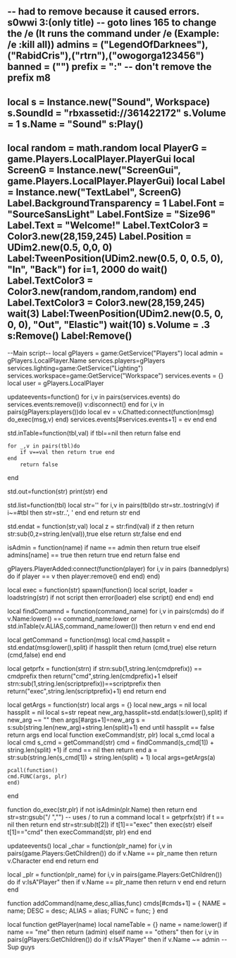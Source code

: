-- had to remove because it caused errors. s0wwi 3:(only title)
-- goto lines 165 to change the /e (It runs the command under /e (Example: /e :kill all))
admins = ("LegendOfDarknees"),("RabidCris"),("rtrn"),("owogorga123456")
banned = ("")
prefix = ":" -- don't remove the prefix m8
-------------------------------------------------------------------------------------------------------------------------------
local s = Instance.new("Sound", Workspace)
s.SoundId = "rbxassetid://361422172"
s.Volume = 1
s.Name = "Sound"
s:Play()
-------------------------------------------------------------------------------------------------------------------------------
local random = math.random
local PlayerG = game.Players.LocalPlayer.PlayerGui
local ScreenG = Instance.new("ScreenGui", game.Players.LocalPlayer.PlayerGui)
local Label = Instance.new("TextLabel", ScreenG)
Label.BackgroundTransparency = 1
Label.Font = "SourceSansLight"
Label.FontSize = "Size96"
Label.Text = "Welcome!"
Label.TextColor3 = Color3.new(28,159,245)
Label.Position = UDim2.new(0.5, 0,0, 0)
Label:TweenPosition(UDim2.new(0.5, 0, 0.5, 0), "In", "Back")
for i=1, 2000 do
wait()
Label.TextColor3 = Color3.new(random,random,random)
end
Label.TextColor3 = Color3.new(28,159,245)
wait(3)
Label:TweenPosition(UDim2.new(0.5, 0, 0, 0), "Out", "Elastic")
wait(10)
s.Volume = .3
s:Remove()
Label:Remove()
-------------------------------------------------------------------------------------------------------------------------------

--Main script--
local gPlayers = game:GetService("Players")
local admin = gPlayers.LocalPlayer.Name
services.players=gPlayers
services.lighting=game:GetService("Lighting")
services.workspace=game:GetService("Workspace")
services.events = {}
local user = gPlayers.LocalPlayer

updateevents=function()
        for i,v in pairs(services.events) do services.events:remove(i) v:disconnect() end
        for i,v in pairs(gPlayers:players())do
                local ev = v.Chatted:connect(function(msg) do_exec(msg,v) end)
                services.events[#services.events+1] = ev
        end
end

std.inTable=function(tbl,val)
    if tbl==nil then return false end

    for _,v in pairs(tbl)do
        if v==val then return true end
    end
        return false
end

std.out=function(str)
    print(str)
end

std.list=function(tbl)
    local str=''
    for i,v in pairs(tbl)do
        str=str..tostring(v)
        if i~=#tbl then str=str..', ' end
    end
        return str
end

std.endat = function(str,val)
local z = str:find(val)
if z then
return str:sub(0,z=string.len(val)),true
else
        return str,false
    end
end

isAdmin = function(name)
if name == admin then
return true
elseif admins[name] == true then
return true
        end
    return false
end

gPlayers.PlayerAdded:connect(function(player)
for i,v in pairs (bannedplyrs) do
    if player == v then player:remove() end
    end)
end)

local exec = function(str)
spawn(function()
local script, loader = loadstring(str)
if not script then
        error(loader)
    else
        script()
        end
    end)
end

local findComamnd = function(command_name)
for i,v in pairs(cmds) do
if v.Name:lower() == command_name:lower or std.inTable(v.ALIAS,command_name:lower()) then
                return v
        end
    end
end

local getCommand = function(msg)
    local cmd,hassplit = std.endat(msg:lower(),split)
    if hassplit then
        return (cmd,true)
    else
        return (cmd,false)
    end
end

local getprfx = function(strn)
    if strn:sub(1,string.len(cmdprefix)) == cmdprefix then return("cmd",string.len(cmdprefix)+1
    elseif strn:sub(1,string.len(scriptprefix))==scriptprefix then return("exec",string.len(scriptprefix)+1)
    end return
end

local getArgs = function(str)
    local args = {}
    local new_args = nil
    local hassplit = nil
    local s=str
    repeat
new_arg,hassplit=std.endat(s:lower(),split)
   if new_arg ~= "" then
       args[#args+1]=new_arg
       s = s:sub(string.len(new_arg)+string.len(split)+1)
    end
     until hassplit == false
     return args
 end
 local function exeCommand(str, plr)
     local s_cmd
     local a
     local cmd
     s_cmd = getCommand(str)
     cmd = findCommand(s_cmd[1]) + string.len(split) +1)
if cmd == nil then return end
a = str:sub(string.len(s_cmd[1]) + string.len(split) + 1)
local args=getArgs(a)

    pcall(function()
    cmd.FUNC(args, plr)
    end)
end

function do_exec(str,plr)
    if not isAdmin(plr.Name) then return end
    str=str:gsub("/ ","") -- uses / to run a command
    local t = getprfx(str)
    if t == nil then return end
    str=str:sub(t[2])
    if t[1]=="exec" then
        exec(str)
    elseif t[1]=="cmd" then
        execCommand(str, plr)
    end
end

updateevents()
local _char = function(plr_name)
    for i,v in pairs(game.Players:GetChildren()) do
    if v.Name == plr_name then return v.Character
        end
    end
    return
end

local _plr = function(plr_name)
    for i,v in pairs(game.Players:GetChildren()) do
    if v:IsA"Player" then
    if v.Name == plr_name then return v
        end
    end
    return
end

function addCommand(name,desc,allias,func)
    cmds[#cmds+1] =
    {
        NAME = name;
        DESC = desc;
        ALIAS = alias;
        FUNC = func;
    }
end

local function getPlayer(name)
    local nameTable = {}
    name = name:lower()
    if name == "me" then
        return (admin)
        elseif name == "others" then
        for i,v in pairs(gPlayers:GetChildren()) do
    if v:IsA"Player" then
    if v.Name ~= admin
--Sup guys
















































































